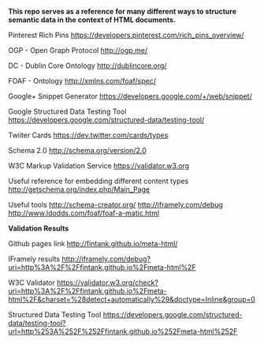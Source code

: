 **This repo serves as a reference for many different ways to structure semantic data in the context of HTML documents.**

Pinterest Rich Pins
https://developers.pinterest.com/rich_pins_overview/

OGP - Open Graph Protocol
http://ogp.me/

DC - Dublin Core Ontology
http://dublincore.org/

FOAF - Ontology
http://xmlns.com/foaf/spec/

Google+ Snippet Generator
https://developers.google.com/+/web/snippet/

Google Structured Data Testing Tool
https://developers.google.com/structured-data/testing-tool/

Twiiter Cards
https://dev.twitter.com/cards/types

Schema 2.0
http://schema.org/version/2.0

W3C Markup Validation Service
https://validator.w3.org

Useful reference for embedding different content types
http://getschema.org/index.php/Main_Page

Useful tools
http://schema-creator.org/
http://iframely.com/debug
http://www.ldodds.com/foaf/foaf-a-matic.html


**Validation Results**



Github pages link 
http://fintank.github.io/meta-html/


IFramely results 
http://iframely.com/debug?uri=http%3A%2F%2Ffintank.github.io%2Fmeta-html%2F


W3C Validator 
https://validator.w3.org/check?uri=http%3A%2F%2Ffintank.github.io%2Fmeta-html%2F&charset=%28detect+automatically%29&doctype=Inline&group=0


Structured Data Testing Tool 
https://developers.google.com/structured-data/testing-tool?url=http%253A%252F%252Ffintank.github.io%252Fmeta-html%252F



